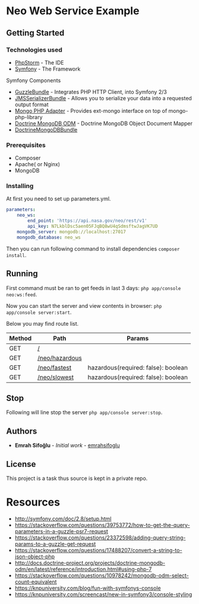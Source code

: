 # Neo Web Service Example

## Getting Started

### Technologies used

* [PhpStorm](https://www.jetbrains.com/phpstorm/) - The IDE
* [Symfony](https://symfony.com/doc/2.8/setup.html) - The Framework

Symfony Components

* [GuzzleBundle](https://github.com/8p/GuzzleBundle) - Integrates PHP HTTP Client, into Symfony 2/3
* [JMSSerializerBundle](http://jmsyst.com/bundles/JMSSerializerBundle) - Allows you to serialize your data into a requested output format
* [Mongo PHP Adapter](https://github.com/alcaeus/mongo-php-adapter) - Provides ext-mongo interface on top of mongo-php-library
* [Doctrine MongoDB ODM](https://github.com/doctrine/mongodb-odm) - Doctrine MongoDB Object Document Mapper
* [DoctrineMongoDBBundle](http://symfony.com/doc/master/bundles/DoctrineMongoDBBundle/index.html) 

### Prerequisites

* Composer 
* Apache( or Nginx)
* MongoDB

### Installing

At first you need to set up parameters.yml.

``` yml
parameters:
    neo_ws:
        end_point: 'https://api.nasa.gov/neo/rest/v1'
        api_key: N7LkblDsc5aen05FJqBQ8wU4qSdmsftwJagVK7UD
    mongodb_server: mongodb://localhost:27017
    mongodb_database: neo_ws
```

Then you can run following command to install dependencies ```composer install```.

## Running

First command must be ran to get feeds in last 3 days: `php app/console neo:ws:feed`.

Now you can start the server and view contents in browser: `php app/console server:start`.

Below you may find route list.

| Method  | Path                         | Params                        |
| ------  | ---------------------------  | ----------------------------- |
| GET     | [/](http://127.0.0.1:8000/)                              |                               |
| GET     | [/neo/hazardous](http://127.0.0.1:8000/neo/hazardous)                              |                               |
| GET     | [/neo/fastest](http://127.0.0.1:8000/neo/fastest)                               | hazardous(required: false): boolean |
| GET     | [/neo/slowest](http://127.0.0.1:8000/neo/slowest)                                | hazardous(required: false): boolean |

## Stop

Following will line stop the server `php app/console server:stop`.

## Authors

* **Emrah Sifoğlu** - *Initial work* - [emrahsifoglu](https://github.com/emrahsifoglu)

## License

This project is a task thus source is kept in a private repo.

Resources
========

- http://symfony.com/doc/2.8/setup.html
- https://stackoverflow.com/questions/39753772/how-to-get-the-query-parameters-in-a-guzzle-psr7-request
- https://stackoverflow.com/questions/23372598/adding-query-string-params-to-a-guzzle-get-request
- https://stackoverflow.com/questions/17488207/convert-a-string-to-json-object-php
- http://docs.doctrine-project.org/projects/doctrine-mongodb-odm/en/latest/reference/introduction.html#using-php-7
- https://stackoverflow.com/questions/10978242/mongodb-odm-select-count-equivalent
- https://knpuniversity.com/blog/fun-with-symfonys-console
- https://knpuniversity.com/screencast/new-in-symfony3/console-styling
